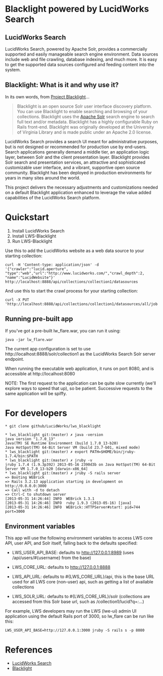 # Blacklight powered by LucidWorks Search

## LucidWorks Search
LucidWorks Search, powered by Apache Solr, provides a commercially supported and easily
manageable search engine environment.  Data sources include web and file crawling,
database indexing, and much more.  It is easy to get the supported data sources
configured and feeding content into the system.  

## Blacklight: What is it and why use it?

In its own words, from [Project Blacklight](http://projectblacklight.org/)...

> Blacklight is an open source Solr user interface discovery platform.
> You can use Blacklight to enable searching and browsing of your collections.
> Blacklight uses the [Apache Solr](http://lucene.apache.org/solr) search engine
> to search full text and/or metadata.  Blacklight has a highly
> configurable Ruby on Rails front-end. Blacklight was originally developed at
> the University of Virginia Library and is made public under an Apache 2.0 license.
    
LucidWorks Search provides a search UI meant for administrative purposes, but is not designed or
recommended for production use by end-users.  Search applications generally demand a middle tier,
an application logic layer, between Solr and the client presentation layer.  Blacklight provides Solr
search and presentation services, an attractive and sophisticated customizable user interface, and a
vibrant, supportive open source community.  Blacklight has been deployed in production environments
for years in many sites around the world.

This project delivers the necessary adjustments and customizations needed on a default Blacklight application
enhanced to leverage the value added capabilities of the LucidWorks Search platform.

# Quickstart

1. Install LucidWorks Search
2. Install LWS-Blacklight
3. Run LWS-Blacklight

Use this to add the LucidWorks website as a web data source to your starting collection:

    curl -H 'Content-type: application/json' -d '{"crawler":"lucid.aperture", "type":"web","url":"http://www.lucidworks.com/","crawl_depth":2, "name":"LucidWebsite"}' http://localhost:8888/api/collections/collection1/datasources

And use this to start the crawl process for your starting collection:

    curl -X PUT 'http://localhost:8888/api/collections/collection1/datasources/all/job'
    
## Running pre-built app

If you've got a pre-built lw_flare.war, you can run it using:

    java -jar lw_flare.war

The current app configuration is set to use http://localhost:8888/solr/collection1 as the LucidWorks Search Solr server endpoint.

When running the executable web application, it runs on port 8080, and is accessible at http://localhost:8080

NOTE: The first request to the application can be quite slow currently (we'll explore ways to speed that up), so be patient.  Successive requests to
the same application will be spiffy.

# For developers

    * git clone github/LucidWorks/lws_blacklight

    * lws_blacklight git:(master) ✗ java -version
    java version "1.7.0_13"
    Java(TM) SE Runtime Environment (build 1.7.0_13-b20)
    Java HotSpot(TM) 64-Bit Server VM (build 23.7-b01, mixed mode)
    * lws_blacklight git:(master) ✗ export PATH=$HOME/bin/jruby-1.7.4/bin:$PATH
    * lws_blacklight git:(master) ✗ jruby -v
    jruby 1.7.4 (1.9.3p392) 2013-05-16 2390d3b on Java HotSpot(TM) 64-Bit Server VM 1.7.0_13-b20 [darwin-x86_64]
    * lws_blacklight git:(master) ✗ jruby -S rails server  
    => Booting WEBrick
    => Rails 3.2.13 application starting in development on http://0.0.0.0:3000
    => Call with -d to detach
    => Ctrl-C to shutdown server
    [2013-05-31 14:26:44] INFO  WEBrick 1.3.1
    [2013-05-31 14:26:46] INFO  ruby 1.9.3 (2013-05-16) [java]
    [2013-05-31 14:26:46] INFO  WEBrick::HTTPServer#start: pid=744 port=3000  
    
## Environment variables

This app will use the following environment variables to access LWS core API, user API, and Solr itself, falling back to the defaults specified:
    
* LWS_USER_API_BASE:
  defaults to http://127.0.0.1:8989 (uses /api/users/#{username} from the base)

* LWS_CORE_URL: defaults to http://127.0.0.1:8888

* LWS_API_URL: defaults to #{LWS_CORE_URL}/api, this is the base URL used for all LWS core (non-user) api, such as getting a list of available collections

* LWS_SOLR_URL: defaults to #{LWS_CORE_URL}/solr (collections are accessed from this Solr base url, such as /collection1/lucid?q=*:*...)

For example, LWS developers may run the LWS (lwe-ui) admin UI application using the default Rails port of 3000, so lw_flare can be run like this:

    LWS_USER_API_BASE=http://127.0.0.1:3000 jruby -S rails s -p 8080

# References

* [LucidWorks Search](http://www.lucidworks.com/products/lucidworks-search)
* [Blacklight](http://projectblacklight.org)
